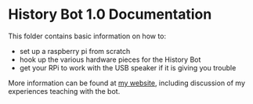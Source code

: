 # History Bot 1.0 Documentation

This folder contains basic information on how to:
- set up a raspberry pi from scratch
- hook up the various hardware pieces for the History Bot
- get your RPi to work with the USB speaker if it is giving you trouble

More information can be found at [my website](http://www.profjohnharney.com), including discussion of my experiences teaching with the bot.